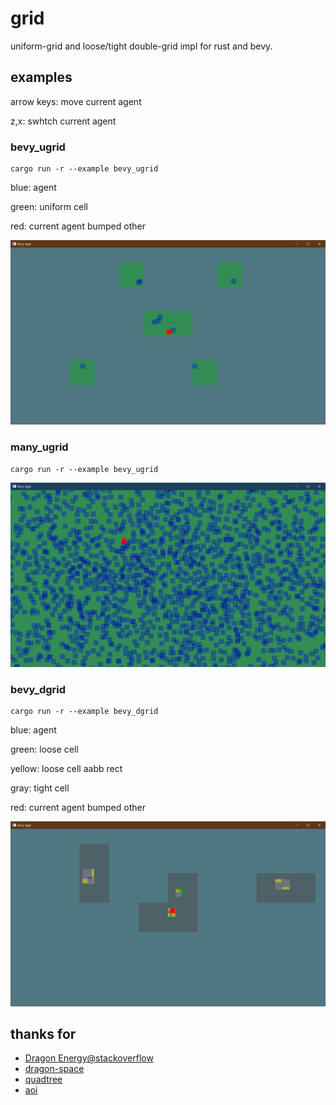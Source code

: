# grid

uniform-grid and loose/tight double-grid impl for rust and bevy. 

## examples

arrow keys: move current agent

z,x: swhtch current agent

### bevy_ugrid
```
cargo run -r --example bevy_ugrid
```
blue: agent

green: uniform cell

red: current agent bumped other

![bevy_ugrid](https://github.com/vagra/grid/blob/9d0cadfe9925d35710dd9e995116895c31f68341/assets/bevy_ugrid.png)

### many_ugrid
```
cargo run -r --example bevy_ugrid
```

![many_ugrid](https://github.com/vagra/grid/blob/6a9281ae8ea9d6e5e7ffcf370aa7d7fc783f98b2/assets/many_ugrid.png)

### bevy_dgrid
```
cargo run -r --example bevy_dgrid
```
blue: agent

green: loose cell

yellow: loose cell aabb rect

gray: tight cell

red: current agent bumped other

![bevy_dgrid](https://github.com/vagra/grid/blob/9d0cadfe9925d35710dd9e995116895c31f68341/assets/bevy_dgrid.png)




## thanks for

- [Dragon Energy@stackoverflow](https://stackoverflow.com/questions/41946007)
- [dragon-space](https://github.com/terrybrash/dragon-space)
- [quadtree](https://github.com/rangercyh/quadtree)
- [aoi](https://github.com/Lyra-Game/aoi)